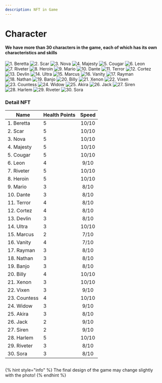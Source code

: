 ```yaml
---
description: NFT in Game
---
```


# Character

#### We have more than 30 characters in the game, each of which has its own characteristics and skills

![1. Beretta](../../.gitbook/assets/Sage\_Artwork.png) ![2. Scar](../../.gitbook/assets/600px-Sova\_Artwork.png) ![3. Nova](<../../.gitbook/assets/600px-Viper\_Artwork (1).png>) ![4. Majesty](<../../.gitbook/assets/Reyna\_(Full) (1).png>) ![5. Cougar](../../.gitbook/assets/Astra\_Artwork.png) ![6. Leon](<../../.gitbook/assets/Phoenix\_Artwork (2).png>) ![7. Riveter](<../../.gitbook/assets/600px-Killjoy\_Artwork (1).png>) ![8. Heroin](../../.gitbook/assets/Neon\_Artwork.png) ![9. Mario](<../../.gitbook/assets/bdfcbd620732fc8d3e4b877d6958be22 (1).png>) ![10. Dante](../../.gitbook/assets/character-ark-survival-evolved-fictional-twitchtv-fortnite-save-the-world-removebg-preview.png) ![11. Terror](../../.gitbook/assets/-51610767619m1yexgdcy0-removebg-preview.png) ![12. Cortez](../../.gitbook/assets/-41603398785gdbi2yjbay-removebg-preview.png) ![13. Devlin](<../../.gitbook/assets/-516074587155trd9l0jfx-removebg-preview (1).png>) ![14. Ultra](<../../.gitbook/assets/60-608689\_png-fortnite-rogue-agent-fortnite-png-transparent-png-removebg-preview (1).png>) ![15. Marcus](../../.gitbook/assets/180-1805125\_blue-squire-outfit-featured-image-blue-squire-fortnite-removebg-preview.png) ![16. Vanity](<../../.gitbook/assets/220-2209885\_laguna-fortnite-skin-laguna-starter-pack-fortnite-hd-removebg-preview (1).png>) ![17. Rayman](<../../.gitbook/assets/327-3272512\_noob-fortnite-png-tracker-fortnite-skin-png-clipart-removebg-preview (1).png>) ![18. Nathan](../../.gitbook/assets/415-4158910\_black-and-yellow-fortnite-skin-hd-png-download-removebg-preview.png) ![19. Banjo](<../../.gitbook/assets/fortnite-battle-royale-battle-royale-game-skin-video-game-png-favpng-v7gFBY2r0dY3zjjPbvLnmkuPR-removebg-preview (1).png>) ![20. Billy](../../.gitbook/assets/fortnite-battle-royale-fortnite-save-the-world-video-games-battle-pass-png-favpng-gTzvwFGx5nZjqh19fyPeg8P2H-removebg-preview.png) ![21. Xenon](../../.gitbook/assets/images-removebg-preview.png) ![22. Vixen](../../.gitbook/assets/images\_\_1\_-removebg-preview.png) ![23. Countess](../../.gitbook/assets/images\_\_2\_-removebg-preview.png) ![24. Widow](../../.gitbook/assets/images\_\_3\_-removebg-preview.png) ![25. Akira](<../../.gitbook/assets/png-transparent-fortnite-battle-royale-battle-royale-game-thanos-nintendo-switch-fortnite-christmas-girl-superhero-cosmetics-playstation-4-removebg-preview (1).png>) ![26. Jack](../../.gitbook/assets/png-transparent-fortnite-battle-royale-epic-games-video-games-battle-pass-follow-the-treasure-map-in-haunted-hills-game-superhero-cosmetics-removebg-preview.png) ![27. Siren](<../../.gitbook/assets/png-transparent-fortnite-female-character-action-figure-fortnite-battle-royale-shadow-ops-red-mercury-youtube-video-game-fortnite-game-twitch-battle-royale-game-removebg-preview (1).png>) ![28. Harlem](../../.gitbook/assets/e81e26b4ad887d442a9e076c71f3bc39-removebg-preview.png) ![29. Riveter](<../../.gitbook/assets/-51608427174fnrubakil7-removebg-preview (1).png>) ![30. Sora](../../.gitbook/assets/asd-removebg-preview.png)

### Detail NFT

<table><thead><tr><th>Name</th><th data-type="rating" data-max="5">Health Points</th><th align="center">Speed</th></tr></thead><tbody><tr><td>1. Beretta</td><td>5</td><td align="center">​10/10</td></tr><tr><td>2. Scar</td><td>5</td><td align="center">10/10</td></tr><tr><td>3. Nova</td><td>5</td><td align="center">10/10</td></tr><tr><td>4. Majesty</td><td>5</td><td align="center">10/10</td></tr><tr><td>5. Cougar</td><td>5</td><td align="center">10/10</td></tr><tr><td>6. Leon</td><td>4</td><td align="center">9/10</td></tr><tr><td>7. Riveter</td><td>5</td><td align="center">10/10</td></tr><tr><td>8. Heroin</td><td>5</td><td align="center">10/10</td></tr><tr><td>9. Mario</td><td>3</td><td align="center">8/10</td></tr><tr><td>10. Dante</td><td>3</td><td align="center">8/10</td></tr><tr><td>11. Terror</td><td>4</td><td align="center">8/10</td></tr><tr><td>12. Cortez</td><td>4</td><td align="center">8/10</td></tr><tr><td>13. Devlin</td><td>3</td><td align="center">8/10</td></tr><tr><td>14. Ultra</td><td>3</td><td align="center">10/10</td></tr><tr><td>15. Marcus</td><td>2</td><td align="center">7/10</td></tr><tr><td>16. Vanity</td><td>4</td><td align="center">7/10</td></tr><tr><td>17. Rayman</td><td>3</td><td align="center">8/10</td></tr><tr><td>18. Nathan</td><td>3</td><td align="center">8/10</td></tr><tr><td>19. Banjo</td><td>3</td><td align="center">8/10</td></tr><tr><td>20. Billy</td><td>4</td><td align="center">10/10</td></tr><tr><td>21. Xenon</td><td>3</td><td align="center">10/10</td></tr><tr><td>22. Vixen</td><td>3</td><td align="center">9/10</td></tr><tr><td>23. Countess</td><td>4</td><td align="center">10/10</td></tr><tr><td>24. Widow</td><td>3</td><td align="center">9/10</td></tr><tr><td>25. Akira</td><td>3</td><td align="center">8/10</td></tr><tr><td>26. Jack</td><td>2</td><td align="center">9/10</td></tr><tr><td>27. Siren</td><td>2</td><td align="center">9/10</td></tr><tr><td>28. Harlem</td><td>5</td><td align="center">10/10</td></tr><tr><td>29. Riveter</td><td>3</td><td align="center">8/10</td></tr><tr><td>30. Sora</td><td>3</td><td align="center">8/10</td></tr></tbody></table>

##

{% hint style="info" %}
The final design of the game may change slightly with the photo!
{% endhint %}
